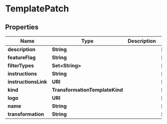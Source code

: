 

# TemplatePatch


## Properties

Name | Type | Description | Notes
------------ | ------------- | ------------- | -------------
**description** | **String** |  |  [optional]
**featureFlag** | **String** |  |  [optional]
**filterTypes** | **Set&lt;String&gt;** |  |  [optional]
**instructions** | **String** |  |  [optional]
**instructionsLink** | **URI** |  |  [optional]
**kind** | **TransformationTemplateKind** |  |  [optional]
**logo** | **URI** |  |  [optional]
**name** | **String** |  |  [optional]
**transformation** | **String** |  |  [optional]



